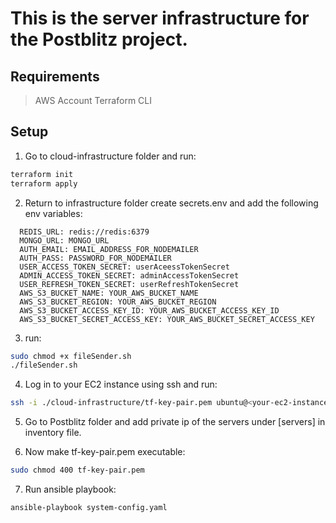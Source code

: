 # This is the server infrastructure for the Postblitz project.

## Requirements

> AWS Account
> Terraform CLI

## Setup

1. Go to cloud-infrastructure folder and run:

```bash
terraform init
terraform apply
```

2. Return to infrastructure folder create secrets.env and add the following env variables:

```env
  REDIS_URL: redis://redis:6379
  MONGO_URL: MONGO_URL
  AUTH_EMAIL: EMAIL_ADDRESS_FOR_NODEMAILER
  AUTH_PASS: PASSWORD_FOR_NODEMAILER
  USER_ACCESS_TOKEN_SECRET: userAceessTokenSecret
  ADMIN_ACCESS_TOKEN_SECRET: adminAccessTokenSecret
  USER_REFRESH_TOKEN_SECRET: userRefreshTokenSecret
  AWS_S3_BUCKET_NAME: YOUR_AWS_BUCKET_NAME
  AWS_S3_BUCKET_REGION: YOUR_AWS_BUCKET_REGION
  AWS_S3_BUCKET_ACCESS_KEY_ID: YOUR_AWS_BUCKET_ACCESS_KEY_ID
  AWS_S3_BUCKET_SECRET_ACCESS_KEY: YOUR_AWS_BUCKET_SECRET_ACCESS_KEY
```

3. run:

```bash
sudo chmod +x fileSender.sh
./fileSender.sh
```

4. Log in to your EC2 instance using ssh and run:

```bash
ssh -i ./cloud-infrastructure/tf-key-pair.pem ubuntu@<your-ec2-instance-public-ip>
```

5. Go to Postblitz folder and add private ip of the servers under [servers] in inventory file.

6. Now make tf-key-pair.pem executable:

```bash
sudo chmod 400 tf-key-pair.pem
```

7. Run ansible playbook:

```bash
ansible-playbook system-config.yaml
```
